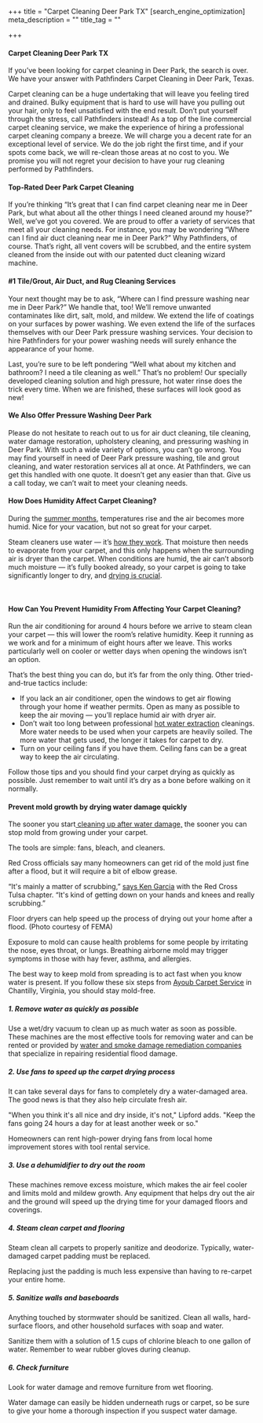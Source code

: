 +++
title = "Carpet Cleaning Deer Park TX"
[search_engine_optimization]
meta_description = ""
title_tag = ""

+++
#### Carpet Cleaning Deer Park TX

If you’ve been looking for carpet cleaning in Deer Park, the search is over. We have your answer with Pathfinders Carpet Cleaning in Deer Park, Texas.

Carpet cleaning can be a huge undertaking that will leave you feeling tired and drained. Bulky equipment that is hard to use will have you pulling out your hair, only to feel unsatisfied with the end result. Don’t put yourself through the stress, call Pathfinders instead! As a top of the line commercial carpet cleaning service, we make the experience of hiring a professional carpet cleaning company a breeze. We will charge you a decent rate for an exceptional level of service. We do the job right the first time, and if your spots come back, we will re-clean those areas at no cost to you. We promise you will not regret your decision to have your rug cleaning performed by Pathfinders.

#### Top-Rated Deer Park Carpet Cleaning

If you’re thinking “It’s great that I can find carpet cleaning near me in Deer Park, but what about all the other things I need cleaned around my house?” Well, we’ve got you covered. We are proud to offer a variety of services that meet all your cleaning needs. For instance, you may be wondering “Where can I find air duct cleaning near me in Deer Park?” Why Pathfinders, of course. That’s right, all vent covers will be scrubbed, and the entire system cleaned from the inside out with our patented duct cleaning wizard machine.

#### #1 Tile/Grout, Air Duct, and Rug Cleaning Services

Your next thought may be to ask, “Where can I find pressure washing near me in Deer Park?” We handle that, too! We’ll remove unwanted contaminates like dirt, salt, mold, and mildew. We extend the life of coatings on your surfaces by power washing. We even extend the life of the surfaces themselves with our Deer Park pressure washing services. Your decision to hire Pathfinders for your power washing needs will surely enhance the appearance of your home.

Last, you’re sure to be left pondering “Well what about my kitchen and bathroom? I need a tile cleaning as well.” That’s no problem! Our specially developed cleaning solution and high pressure, hot water rinse does the trick every time. When we are finished, these surfaces will look good as new!

#### We Also Offer Pressure Washing Deer Park

Please do not hesitate to reach out to us for air duct cleaning, tile cleaning, water damage restoration, upholstery cleaning, and pressuring washing in Deer Park. With such a wide variety of options, you can’t go wrong. You may find yourself in need of Deer Park pressure washing, tile and grout cleaning, and water restoration services all at once. At Pathfinders, we can get this handled with one quote. It doesn’t get any easier than that. Give us a call today, we can’t wait to meet your cleaning needs.

#### How Does Humidity Affect Carpet Cleaning?

During the [summer months](https://www.rmcarpets.com/news/how-seasons-affect-carpet-cleaning-drying-times), temperatures rise and the air becomes more humid. Nice for your vacation, but not so great for your carpet.

Steam cleaners use water — it’s [how they work](https://www.rmcarpets.com/steam-cleaning-explained/). That moisture then needs to evaporate from your carpet, and this only happens when the surrounding air is dryer than the carpet. When conditions are humid, the air can’t absorb much moisture — it’s fully booked already, so your carpet is going to take significantly longer to dry, and [drying is crucial](https://www.rmcarpets.com/why-steam-cleaned-surfaces-need-to-dry).

​

#### How Can You Prevent Humidity From Affecting Your Carpet Cleaning?

Run the air conditioning for around 4 hours before we arrive to steam clean your carpet — this will lower the room’s relative humidity. Keep it running as we work and for a minimum of eight hours after we leave. This works particularly well on cooler or wetter days when opening the windows isn’t an option.

That’s the best thing you can do, but it’s far from the only thing. Other tried-and-true tactics include:

* If you lack an air conditioner, open the windows to get air flowing through your home if weather permits. Open as many as possible to keep the air moving — you’ll replace humid air with dryer air.
* Don’t wait too long between professional [hot water extraction](https://www.rmcarpets.com/carpet-rug-cleaning-hot-water-extraction) cleanings. More water needs to be used when your carpets are heavily soiled. The more water that gets used, the longer it takes for carpet to dry.
* Turn on your ceiling fans if you have them. Ceiling fans can be a great way to keep the air circulating.

Follow those tips and you should find your carpet drying as quickly as possible. Just remember to wait until it’s dry as a bone before walking on it normally.

#### Prevent mold growth by drying water damage quickly

The sooner you start[ cleaning up after water damage,](https://www.angieslist.com/articles/tips-clean-your-flood-damaged-home.htm) the sooner you can stop mold from growing under your carpet.

The tools are simple: fans, bleach, and cleaners.

Red Cross officials say many homeowners can get rid of the mold just fine after a flood, but it will require a bit of elbow grease.

“It's mainly a matter of scrubbing,” [says Ken Garcia](http://www.newson6.com/story/29244289/experts-warn-flood-victims-to-clean-properly-to-avoid-mold-dangers) with the Red Cross Tulsa chapter. “It's kind of getting down on your hands and knees and really scrubbing.”

Floor dryers can help speed up the process of drying out your home after a flood. (Photo courtesy of FEMA)

Exposure to mold can cause health problems for some people by irritating the nose, eyes throat, or lungs. Breathing airborne mold may trigger symptoms in those with hay fever, asthma, and allergies.

The best way to keep mold from spreading is to act fast when you know water is present. If you follow these six steps from [Ayoub Carpet Service](https://www.angieslist.com/companylist/us/va/chantilly/ayoub-carpet-service-%28acs%29-reviews-218254.htm) in Chantilly, Virginia, you should stay mold-free.

##### 1. Remove water as quickly as possible

Use a wet/dry vacuum to clean up as much water as soon as possible. These machines are the most effective tools for removing water and can be rented or provided by [water and smoke damage remediation companies](https://www.angieslist.com/companylist/water-and-smoke-damage.htm) that specialize in repairing residential flood damage.

##### 2. Use fans to speed up the carpet drying process

It can take several days for fans to completely dry a water-damaged area. The good news is that they also help circulate fresh air.

"When you think it's all nice and dry inside, it's not," Lipford adds. "Keep the fans going 24 hours a day for at least another week or so."

Homeowners can rent high-power drying fans from local home improvement stores with tool rental service.

##### 3. Use a dehumidifier to dry out the room

These machines remove excess moisture, which makes the air feel cooler and limits mold and mildew growth. Any equipment that helps dry out the air and the ground will speed up the drying time for your damaged floors and coverings.

##### 4. Steam clean carpet and flooring

Steam clean all carpets to properly sanitize and deodorize. Typically, water-damaged carpet padding must be replaced.

Replacing just the padding is much less expensive than having to re-carpet your entire home.

##### 5. Sanitize walls and baseboards

Anything touched by stormwater should be sanitized. Clean all walls, hard-surface floors, and other household surfaces with soap and water.

Sanitize them with a solution of 1.5 cups of chlorine bleach to one gallon of water. Remember to wear rubber gloves during cleanup.

##### 6. Check furniture

Look for water damage and remove furniture from wet flooring.

Water damage can easily be hidden underneath rugs or carpet, so be sure to give your home a thorough inspection if you suspect water damage.